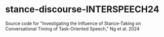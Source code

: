 # stance-discourse-INTERSPEECH24
Source code for "Investigating the Influence of Stance-Taking on Conversational Timing of Task-Oriented Speech," Ng et al. 2024
